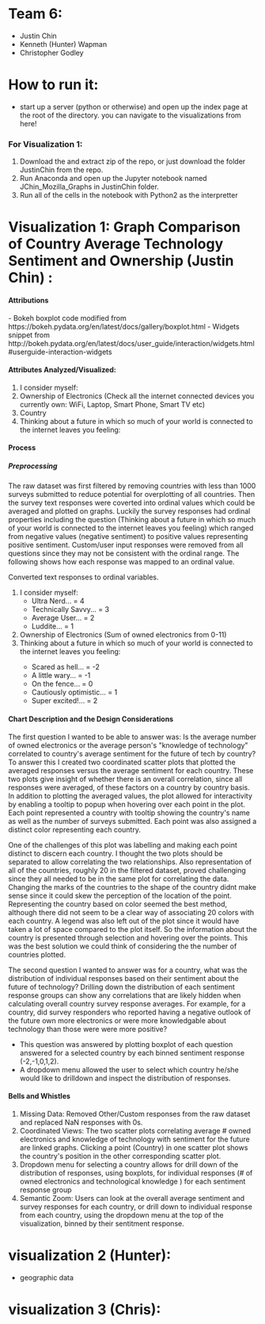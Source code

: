 # Team 6:
- Justin Chin
- Kenneth (Hunter) Wapman
- Christopher Godley

# How to run it:
- start up a server (python or otherwise) and open up the index page at the root of the directory. you can navigate to the visualizations from here!

### For Visualization 1:  
1. Download the and extract zip of the repo, or just download the folder JustinChin from the repo.    
2. Run Anaconda and open up the Jupyter notebook named JChin_Mozilla_Graphs in JustinChin folder.
3. Run all of the cells in the notebook with Python2 as the interpretter

# Visualization 1: Graph Comparison of Country Average Technology Sentiment and Ownership (Justin Chin) :
<h4>Attributions</h4>
- Bokeh boxplot code modified from https://bokeh.pydata.org/en/latest/docs/gallery/boxplot.html
- Widgets snippet from http://bokeh.pydata.org/en/latest/docs/user_guide/interaction/widgets.html#userguide-interaction-widgets

<h4>Attributes Analyzed/Visualized: </h4>
<ol>
  <li> I consider myself: </li>  
  <li>Ownership of Electronics (Check all the internet connected devices you currently own: WiFi, Laptop, Smart Phone, Smart TV etc) </li>
  <li> Country </li>
  <li> Thinking about a future in which so much of your world is connected to the internet leaves you feeling: </li>
</ol>

<h4> Process </h4>
<h5>Preprocessing</h5>
The raw dataset was first filtered by removing countries with less than 1000 surveys submitted to reduce potential for overplotting of all countries.  Then the survey text responses were coverted into ordinal values which could be averaged and plotted on graphs.  Luckily the survey responses had ordinal properties including the question (Thinking about a future in which so much of your world is connected to the internet leaves you feeling) which ranged from negative values (negative sentiment) to positive values representing positive sentiment.  Custom/user input responses were removed from all questions since they may not be consistent with the ordinal range.  The following shows how each response was mapped to an ordinal value.

Converted text responses to ordinal variables.
<ol>
<li> I consider myself:
 <ul>
  <li> Ultra Nerd... = 4 </li>
  <li> Technically Savvy... = 3 </li>
  <li> Average User... = 2 </li>
  <li> Luddite... = 1 </li>
 </ul>
</li>
<li> Ownership of Electronics (Sum of owned electronics from 0-11) </li> 
<li> Thinking about a future in which so much of your world is connected to the internet leaves you feeling:  </li>
 <ul>
  <li>Scared as hell... = -2 </li>
  <li>A little wary... = -1 </li>
  <li>On the fence... = 0 </li>
  <li>Cautiously optimistic... = 1 </li>
  <li>Super excited!... = 2 </li>
  </ul>
</ol>

<h4>Chart Description and the Design Considerations</h4>
The first question I wanted to be able to answer was: Is the average number of owned electronics or the average person's "knowledge of technology" correlated to country's average sentiment for the future of tech by country?  To answer this I created two coordinated scatter plots that plotted the averaged responses versus the average sentiment for each country.  These two plots give insight of whether there is an overall correlation, since all responses were averaged, of these factors on a country by country basis.  In addition to plotting the averaged values, the plot allowed for interactivity by enabling a tooltip to popup when hovering over each point in the plot.  Each point represented a country with tooltip showing the country's name as well as the number of surveys submitted.  Each point was also assigned a distinct color representing each country.  

One of the challenges of this plot was labelling and making each point distinct to discern each country.  I thought the two plots should be separated to allow correlating the two relationships.  Also representation of all of the countries, roughly 20 in the filtered dataset, proved challenging since they all needed to be in the same plot for correlating the data.  Changing the marks of the countries to the shape of the country didnt make sense since it could skew the perception of the location of the point.  Representing the country based on color seemed the best method, although there did not seem to be a clear way of associating 20 colors with each country.  A legend was also left out of the plot since it would have taken a lot of space compared to the plot itself.  So the information about the country is presented through selection and hovering over the points.  This was the best solution we could think of considering the the number of countries plotted.

The second question I wanted to answer was for a country, what was the distribution of individual responses based on their sentiment about the future of technology?  Drilling down the distribution of each sentiment response groups can show any correlations that are likely hidden when calculating overall country survey response averages.  For example, for a country, did survey responders who reported having a negative outlook of the future own more electronics or were more knowledgable about technology than those were were more positive?  
- This question was answered by plotting boxplot of each question answered for a selected country by each binned sentiment response (-2,-1,0,1,2).
- A dropdown menu allowed the user to select which country he/she would like to drilldown and inspect the distribution of responses.

<h4>Bells and Whistles </h4>
<ol>
  <li> Missing Data: Removed Other/Custom responses from the raw dataset and replaced NaN responses with 0s. </li>
  <li> Coordinated Views: The two scatter plots correlating average # owned electronics and knowledge of technology with sentiment for the future are linked graphs.  Clicking a point (Country) in one scatter plot shows the country's position in the other corresponding scatter plot.  </li>
  <li> Dropdown menu for selecting a country allows for drill down of the distribution of responses, using boxplots, for individual responses (# of owned electronics and technological knowledge ) for each sentiment response group</li>
  <li> Semantic Zoom:  Users can look at the overall average sentiment and survey responses for each country, or drill down to individual response from each country, using the dropdown menu at the top of the visualization, binned by their sentitment response.</li>
</ol>

# visualization 2 (Hunter):
- geographic data

# visualization 3 (Chris):
